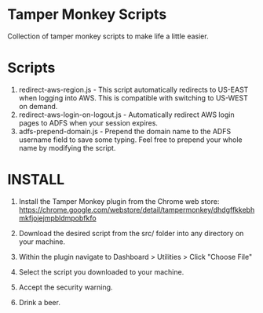 Tamper Monkey Scripts
==

Collection of tamper monkey scripts to make life a little easier.

Scripts
===
1. redirect-aws-region.js - This script automatically redirects to US-EAST when logging into AWS. This is compatible with switching to US-WEST on demand.
2. redirect-aws-login-on-logout.js - Automatically redirect AWS login pages to ADFS when your session expires.
3. adfs-prepend-domain.js - Prepend the domain name to the ADFS username field to save some typing. Feel free to prepend your whole name by modifying the script.

INSTALL
==

1. Install the Tamper Monkey plugin from the Chrome web store:
  https://chrome.google.com/webstore/detail/tampermonkey/dhdgffkkebhmkfjojejmpbldmpobfkfo

2. Download the desired script from the src/ folder into any directory on your machine.

3. Within the plugin navigate to Dashboard > Utilities > Click "Choose File"

4. Select the script you downloaded to your machine.

5. Accept the security warning.

6. Drink a beer.
